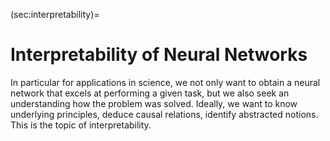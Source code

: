 (sec:interpretability)=
# Interpretability of Neural Networks

In particular for applications in science, we not only want to obtain a neural network that excels at performing a given task, but we also seek an understanding how the problem was solved. Ideally, we want to know underlying principles, deduce causal relations, identify abstracted notions. This is the topic of interpretability.
